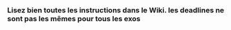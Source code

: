 


### Lisez bien toutes les instructions dans le Wiki. les deadlines ne sont pas les mêmes pour tous les exos



